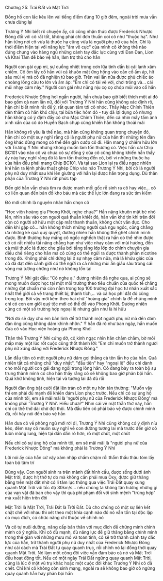




Chương 25: Trái Đất và Mặt Trời

Đồng hồ con lắc kêu lên vài tiếng điểm đúng 10 giờ đêm, ngoài trời mưa vẫn chưa dừng lại

Trương Ý Nhi biết rõ chuyện ấy, cô cũng nhận thức được Frederick Nhược Đông đối với cô rất tốt, không phải chỉ đơn thuần coi cô như "thuộc hạ". Như hắn từng nói cô vừa là thuộc hạ cũng vừa là người phụ nữ của hắn. Chỉ là thời điểm hiện tại với năng lực "âm vô cực" của mình cô không thể nào đứng chung vào hàng ngũ những cánh tay đắc lực cùng với Đan Đan, Lion và Khai Tâm để bảo vệ hắn, làm trợ thủ cho hắn

Người con gái cụp mi, sự cuồng nhiệt trong cơn lửa tình dần bị cái lạnh xâm chiếm. Cô ôm lấy cổ hắn vùi cả khuôn mặt ửng hồng vào cần cổ ấm áp, hít sâu mùi vị mà cô đã nghiện từ bao giờ. Trên vai lần nữa được phủ chiếc áo choàng lông cừu to lớn và ấm áp: "Em chỉ có tài vẽ vời, chơi trống và... cái mũi nhạy cảm này." Người con gái như nũng nịu cọ cọ chóp mũi vào cổ hắn

Frederick Nhược Đông hơi ngẩn người, hắn chưa bao giờ biết thích một ai đó bao gồm cả nam lẫn nữ, đối với Trương Ý Nhi hắn cũng không xác định rõ, hắn chỉ biết mình rất để ý, rất quan tâm tới cô nhóc. Thấy Mạc Chính Thiên đến thăm cô hắn khó chịu, tại bữa tiệc hôm đó - tuy đã lợi dụng cô nhưng hắn không có ý định đẩy cô cho Mạc Chính Thiên, đến cả nhìn mấy tấm ảnh xinh xắn của cô do Huyền Bạch chụp cũng khiến hắn không thoải mái


Hắn không rõ yêu là thế nào, mà hắn cũng không quan trọng chuyện đó, hắn chỉ có một suy nghĩ rằng cô là người phụ nữ của hắn thì những tên đàn ông khác đừng mong có thể đến gần cướp cô đi. Hắn mang ý chiếm hữu lớn với Trương Ý Nhi nhưng không muốn làm tổn thương cô. Việc hắn cài Chip BC101 vào não cô và chưa có sự đồng ý của cô cũng không khiến hắn thấy áy náy hay nghĩ rằng đó là làm tổn thương đến cô, bởi vì những thuộc hạ của hắn đều phải mang Chip BC101. Và tại sao Lion lại ra điều ngạc nhiên khi hắn ra lệnh phẫu thuật ghép Chip vào não Trương Ý Nhi, bởi cô là người phụ nữ duy nhất sau khi lên giường với hắn lại được hắn trọng dụng. Dù thân phận của Trương Ý Nhi rất phức tạp

Đến giờ hắn vẫn chưa tìm ra được manh mối gốc rễ sinh ra cô hay việc... cô có liên quan đến bản đồ kho báu mà các thế lực lớn đang ra sức tìm kiếm

Đó mới chính là nguyên nhân hắn chọn cô

"Học viện hoàng gia Phong Khởi, nghe chưa?" Hắn nâng khuôn mặt bé nhỏ lên, nhìn sâu vào con ngươi quá thuần khiết đó, hắn vẫn khó tin khi trên đời còn có người sở hữu một cặp mắt thanh thuần, không chút vẩn đục. Cho đến khi gặp cô... hắn không thích những người quá ngu ngốc, cũng chẳng ưa những kẻ quá quỷ quyệt, đương nhiên hắn không thể ghét chính mình được. Bình thường hay mắng cô ngốc nghếch thật ra hắn có thể nhìn được cô có rất nhiều tài năng chẳng hạn như việc nhạy cảm với mùi hương, đến cả mùi thuốc lá được che giấu bởi tầng tầng lớp lớp do chính chuyên gia điều chế riêng cho hắn mà cô cũng có thể ngửi ra được thành phần nicotine trong đó. Không phải chỉ dừng lại ở sự nhạy cảm nữa, mà là khứu giác của cô đã đạt đến cảnh giới có thể ngửi ra cả những mùi ẩn giấu sâu trong cái vòng mà tưởng chừng như nó không tồn tại

Trương Ý Nhi gật đầu: "Có nghe ạ." đương nhiên đã nghe qua, ai cũng sẽ mong muốn được học tại một môi trường theo tiêu chuẩn của quốc tế chẳng những đạt chuẩn mà còn nằm trong top 100 trường đại học tư nhân xuất sắc nhất thế giới cả về trang thiết bị, thành tích,... và cả học phí đắt đỏ cũng trong top. Bởi vậy mới kèm theo hai chữ "hoàng gia" chính là để chứng minh chỉ có con em giới quý tộc mới có thể đổ vào Phong Khởi. Đương nhiên cũng có một số trường hợp ngoại lệ nhưng gần như là hi hữu

"Nơi đó sẽ dạy cho em bản lĩnh để trở thành một người phụ nữ mà đến đám đàn ông cũng không dám khinh nhờn." Ý hắn đã rõ như ban ngày, hắn muốn đưa cô vào Học viện hoàng gia Phong Khởi


Thân thể Trương Ý Nhi cứng đờ, cô kinh ngạc nhìn hắn chằm chằm, bờ môi mấp máy một lúc rốt cuộc cũng thốt thành lời: "Em chỉ muốn trở thành người phụ nữ xứng đáng với Frederick Nhược Đông."

Lần đầu tiên có một người phụ nữ dám gọi thẳng cả tên lẫn họ của hắn. Quả nhiên tất cả những chữ "duy nhất", "đầu tiên" hay "ngoại lệ" đều chỉ dành cho mỗi người con gái đang ngồi trong lòng hắn. Cô đang bày ra toàn bộ sự trung thành mình có cho hắn thấy rằng cô sẽ không bao giờ phản bội hắn. Quá khứ không tính, hiện tại và tương lai đã đủ rồi

Người đàn ông bật cười đặt lên trán cô một nụ hôn tán thưởng: "Muốn vậy thì em phải đủ mạnh để khiến đám Lion phục trước. Nếu chỉ có sự ủng hộ của mình tôi, em sẽ mãi mãi là 'người phụ nữ của Frederick Nhược Đông' mà không phải 'Trương Ý Nhi'. Hiểu chưa?" Nhìn cái vẻ mặt thẫn thờ này, hắn chỉ có thể thở dài chờ đợi thôi. Mà đầu tiên cô phải bảo vệ được chính mình đã, rồi hãy nói đến bảo vệ hắn

Hắn đưa cô về phòng ngủ mới rời đi, Trương Ý Nhi cũng không có ý định níu kéo, đêm nay cô muốn suy nghĩ về con đường tương lai mà trước đến giờ cô luôn mông lung, hiện tại dần dần rõ hơn, rõ một chút, một chút

Nếu chỉ có sự ủng hộ của mình tôi, em sẽ mãi mãi là "người phụ nữ của Frederick Nhược Đông" mà không phải là Trương Ý Nhi


Lời nói ấy của hắn cứ vậy xâm nhập chầm chậm rồi thẩm thấu thâu tóm lấy toàn bộ tâm trí

Đúng vậy. Con người sinh ra trên mảnh đất hình cầu, được sống dưới ánh Mặt trời, được hít thở tự do mà không cần phải mua Oxy, được giữ thăng bằng trên mặt đất nhờ có li tâm lực thông qua việc Trái Đất quay xung quanh Mặt Trời với tốc độ 30km/s... nếu chúng ta không tận hưởng những gì của vạn vật đã ban cho vậy thì quá phí phạm đối với sinh mệnh "trùng hợp" mà xuất hiện trên đời

Mặt Trời là Mặt Trời, Trái Đất là Trời Đất. Dù cho chúng có một sự liên kết chặt chẽ với nhau thì xét theo một khía cạnh nào đó nó vẫn tồn tại độc lập có mục đích, có chức năng chỉ thuộc về chính nó

Và cô tự nuôi dưỡng, nâng cấp bản thân với mục đích để chứng minh chính mình có ý nghĩa. Khi cô đủ mạnh, đủ năng lực để giữ thăng bằng chính mình trong thế gian với những mưu mô và toan tính, cô sẽ trở thành cánh tay đắc lực của hắn, trở thành người phụ nữ duy nhất của Frederick Nhược Đông như cái cách mà Trái Đất tự quay quanh trục, rồi chính nó lại đồng thời quay quanh Mặt Trời. Nó làm một công đôi việc vẫn đảm bảo cả nó và Mặt Trời đều hoạt động tốt. Nếu có một ngày Trái Đất ngừng quay quanh Mặt Trời, cũng là lúc ở một vũ trụ khác hoặc một cuộc đời khác Trương Ý Nhi cô đã chết. Chỉ khi cô không còn sinh mạng, ngoài ra sẽ không bao giờ cô ngừng quay quanh hắn hay phản bội hắn




